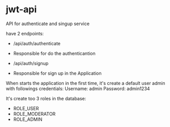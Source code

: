 # jwt-api

API for authenticate and singup service

have 2 endpoints:

* /api/auth/authenticate
- Responsible for do the authenticantion

* /api/auth/signup
- Responsible for sign up in the Application

When starts the application in the first time, it's create a default user admin with followings credentials:
Username: admin
Password: admin1234

It's create too 3 roles in the database:
- ROLE_USER
- ROLE_MODERATOR
- ROLE_ADMIN



